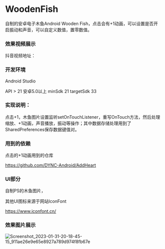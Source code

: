 # WoodenFish

自制的安卓电子木鱼Android Wooden Fish，点击会有+1动画，可以设置是否开启振动和声音，可以自定义数值，置零数值。

### 效果视频展示

抖音视频地址：




### 开发环境

Android Studio

API > 21 安卓5.0以上  minSdk 21   targetSdk 33

### 实现说明：

点击+1，木鱼图片设置监听setOnTouchListener，重写OnTouch方法，然后处理缩放、+1动画，声音播放，振动等操作；其中数据存储处理用到了SharedPreferences保存数据键值对。


### 用到的依赖

点击的+1动画用到的仓库

https://github.com/DYNC-Android/AddHeart

### UI部分

自制PS的木鱼图片，

其他UI图标来源于网站IconFont

https://www.iconfont.cn/

### 效果图片展示

![Screenshot_2023-01-31-20-18-45-15_911ae26e9e65e8927a789d974f8fb67e](https://user-images.githubusercontent.com/57706599/215757883-88577cf8-1a57-4735-83e6-3ba3e4a6c643.jpg)
